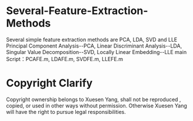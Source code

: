 # Several-Feature-Extraction-Methods
Several simple feature extraction methods are PCA, LDA, SVD and LLE
Principal Component Analysis--PCA, Linear Discriminant Analysis--LDA, Singular Value Decomposition--SVD, Locally Linear Embedding--LLE
main Script：PCAFE.m, LDAFE.m, SVDFE.m, LLEFE.m

# Copyright Clarify
Copyright ownership belongs to Xuesen Yang, shall not be reproduced , copied, or used in other ways without permission. Otherwise Xuesen Yang will have the right to pursue legal responsibilities.
